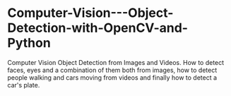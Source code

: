 # Computer-Vision---Object-Detection-with-OpenCV-and-Python

Computer Vision Object Detection from Images and Videos. How to detect faces,
eyes and a combination of them both from images, how to detect people walking
and cars moving from videos and finally how to detect a car's plate.

